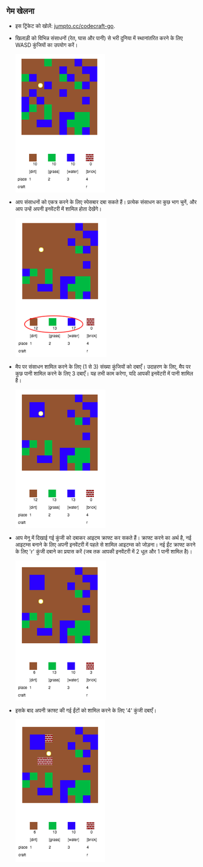 ## गेम खेलना



+ इस ट्रिंकेट को खोलें: <a href="http://jumpto.cc/codecraft-go" target="_blank">jumpto.cc/codecraft-go</a>. 

+ खिलाड़ी को विभिन्न संसाधनों (रेत, घास और पानी) से भरी दुनिया में स्थानांतरित करने के लिए WASD कुंजियों का उपयोग करें।

    ![screenshot](images/craft-move.png)

+ आप संसाधनों को एकत्र करने के लिए स्पेसबार दबा सकते हैं। प्रत्येक संसाधन का कुछ भाग चुनें, और आप उन्हें अपनी इनवेंटरी में शामिल होता देखेंगे।

    ![screenshot](images/craft-pickup.png)

+ मैप पर संसाधन शामिल करने के लिए (1 से 3) संख्या कुंजियों को दबाएँ। उदाहरण के लिए, मैप पर कुछ पानी शामिल करने के लिए 3 दबाएँ। यह तभी काम करेगा, यदि आपकी इनवेंटरी में पानी शामिल है।

    ![screenshot](images/craft-place-water.png)

+ आप मेनू में दिखाई गई कुंजी को दबाकर आइटम क्राफ्ट कर सकते हैं। क्राफ्ट करने का अर्थ है, नई आइटम्स बनाने के लिए अपनी इनवेंटरी में पहले से शामिल आइटम्स को जोड़ना। नई ईंट क्राफ्ट करने के लिए 'r' कुंजी दबाने का प्रयास करें (जब तक आपकी इनवेंटरी में 2 धूल और 1 पानी शामिल है)।

    ![screenshot](images/craft-craft-brick.png)

+ इसके बाद अपनी क्राफ्ट की गई ईंटों को शामिल करने के लिए '4' कुंजी दबाएँ।

    ![screenshot](images/craft-place-brick.png)



